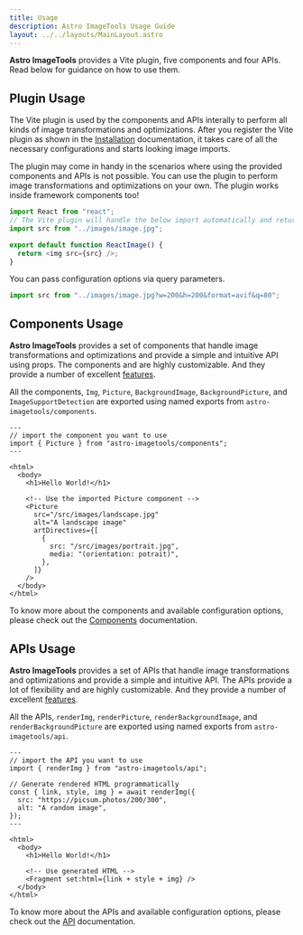 ```yaml
---
title: Usage
description: Astro ImageTools Usage Guide
layout: ../../layouts/MainLayout.astro
---
```


**Astro ImageTools** provides a Vite plugin, five components and four APIs. Read below for guidance on how to use them.

## Plugin Usage

The Vite plugin is used by the components and APIs interally to perform all kinds of image transformations and optimizations. After you register the Vite plugin as shown in the [Installation](/en/installation) documentation, it takes care of all the necessary configurations and starts looking image imports.

The plugin may come in handy in the scenarios where using the provided components and APIs is not possible. You can use the plugin to perform image transformations and optimizations on your own. The plugin works inside framework components too!

```js
import React from "react";
// The Vite plugin will handle the below import automatically and return a path to the optimized image
import src from "../images/image.jpg";

export default function ReactImage() {
  return <img src={src} />;
}
```

You can pass configuration options via query parameters.

```js
import src from "../images/image.jpg?w=200&h=200&format=avif&q=80";
```

## Components Usage

**Astro ImageTools** provides a set of components that handle image transformations and optimizations and provide a simple and intuitive API using props. The components and are highly customizable. And they provide a number of excellent [features](/en/introduction#features).

All the components, `Img`, `Picture`, `BackgroundImage`, `BackgroundPicture`, and `ImageSupportDetection` are exported using named exports from `astro-imagetools/components`.

```astro
---
// import the component you want to use
import { Picture } from "astro-imagetools/components";
---

<html>
  <body>
    <h1>Hello World!</h1>

    <!-- Use the imported Picture component -->
    <Picture
      src="/src/images/landscape.jpg"
      alt="A landscape image"
      artDirectives={[
        {
          src: "/src/images/portrait.jpg",
          media: "(orientation: potrait)",
        },
      ]}
    />
  </body>
</html>
```

To know more about the components and available configuration options, please check out the [Components](/en/components) documentation.

## APIs Usage

**Astro ImageTools** provides a set of APIs that handle image transformations and optimizations and provide a simple and intuitive API. The APIs provide a lot of flexibility and are highly customizable. And they provide a number of excellent [features](/en/introduction#features).

All the APIs, `renderImg`, `renderPicture`, `renderBackgroundImage`, and `renderBackgroundPicture` are exported using named exports from `astro-imagetools/api`.

```astro
---
// import the API you want to use
import { renderImg } from "astro-imagetools/api";

// Generate rendered HTML programmatically
const { link, style, img } = await renderImg({
  src: "https://picsum.photos/200/300",
  alt: "A random image",
});
---

<html>
  <body>
    <h1>Hello World!</h1>

    <!-- Use generated HTML -->
    <Fragment set:html={link + style + img} />
  </body>
</html>
```

To know more about the APIs and available configuration options, please check out the [API](/en/api) documentation.
